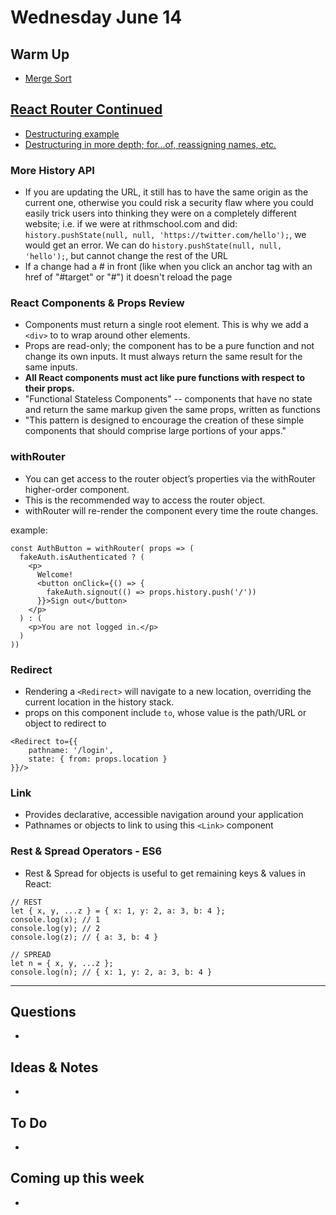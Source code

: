 # Wednesday June 14

## Warm Up

* [Merge Sort](https://repl.it/student/submissions/1125319)

## [React Router Continued](https://github.com/rithmschool/react_curriculum/blob/master/Unit-02/01-react_router.md)

* [Destructuring example](http://wesbos.com/destructuring-objects/)
* [Destructuring in more depth; for...of, reassigning names, etc.](https://developer.mozilla.org/en-US/docs/Web/JavaScript/Reference/Operators/Destructuring_assignment)

### More History API

* If you are updating the URL, it still has to have the same origin as the current one, otherwise you could risk a security flaw where you could easily trick users into thinking they were on a completely different website; i.e. if we were at rithmschool.com and did: `history.pushState(null, null, 'https://twitter.com/hello');`, we would get an error. We can do `history.pushState(null, null, 'hello');`, but cannot change the rest of the URL
* If a change had a # in front (like when you click an anchor tag with an href of "#target" or "#") it doesn't reload the page

### React Components & Props Review

* Components must return a single root element. This is why we add a `<div>` to to wrap around other elements.
* Props are read-only; the component has to be a pure function and not change its own inputs. It must always return the same result for the same inputs.
* **All React components must act like pure functions with respect to their props.**
* "Functional Stateless Components" -- components that have no state and return the same markup given the same props, written as functions
* "This pattern is designed to encourage the creation of these simple components that should comprise large portions of your apps."

### withRouter 

* You can get access to the router object’s properties via the withRouter higher-order component. 
* This is the recommended way to access the router object. 
* withRouter will re-render the component every time the route changes.

example: 

```
const AuthButton = withRouter( props => (
  fakeAuth.isAuthenticated ? (
    <p>
      Welcome! 
      <button onClick={() => {
        fakeAuth.signout(() => props.history.push('/'))
      }}>Sign out</button>
    </p>
  ) : (
    <p>You are not logged in.</p>
  )
))
```

### Redirect

* Rendering a `<Redirect>` will navigate to a new location, overriding the current location in the history stack. 
* props on this component include `to`, whose value is the path/URL or object to redirect to

```
<Redirect to={{
	pathname: '/login',
	state: { from: props.location }
}}/>
```

### Link

* Provides declarative, accessible navigation around your application
* Pathnames or objects to link to using this `<Link>` component

### Rest & Spread Operators - ES6

* Rest & Spread for objects is useful to get remaining keys & values in React: 

```
// REST
let { x, y, ...z } = { x: 1, y: 2, a: 3, b: 4 };
console.log(x); // 1
console.log(y); // 2
console.log(z); // { a: 3, b: 4 }

// SPREAD
let n = { x, y, ...z };
console.log(n); // { x: 1, y: 2, a: 3, b: 4 }
```


************************************

## Questions 

* 

## Ideas & Notes

* 

## To Do

* 

## Coming up this week

* 